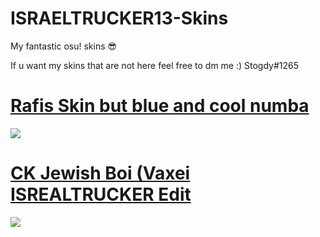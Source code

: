 # ISRAELTRUCKER13-Skins

My fantastic osu! skins 😎

If u want my skins that are not here feel free to dm me :)
Stogdy#1265 




# [Rafis Skin but blue and cool numba](https://cdn.discordapp.com/attachments/930400497561657344/1030438131339640883/ISRAELTRUCKER_Rafis_cool_numba.osk)
![](https://cdn.discordapp.com/attachments/992556467137826889/1030437159456493618/screenshot525.jpg)

# [CK Jewish Boi (Vaxei ISREALTRUCKER Edit](https://cdn.discordapp.com/attachments/930400497561657344/1030438564187611216/-_CK_Jewish_boi_1.0_blue.osk)
![](https://cdn.discordapp.com/attachments/742865381382815824/1030220335267721287/screenshot499.jpg)
